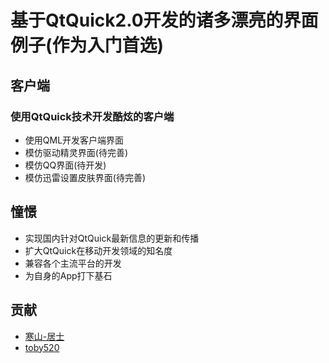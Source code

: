 ﻿# 基于QtQuick2.0开发的诸多漂亮的界面例子(作为入门首选)

## 客户端

### 使用QtQuick技术开发酷炫的客户端
* 使用QML开发客户端界面
* 模仿驱动精灵界面(待完善)
* 模仿QQ界面(待开发)
* 模仿迅雷设置皮肤界面(待完善)


## 憧憬

* 实现国内针对QtQuick最新信息的更新和传播
* 扩大QtQuick在移动开发领域的知名度
* 兼容各个主流平台的开发
* 为自身的App打下基石



## 贡献

* [寒山-居士](https://github.com/toby20130333)
* [toby520](www.heilqt.com)
